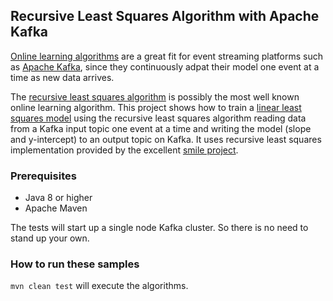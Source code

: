 ## Recursive Least Squares Algorithm with Apache Kafka

[Online learning algorithms](https://en.wikipedia.org/wiki/Online_machine_learning) are a great fit for event streaming platforms such as [Apache Kafka](https://kafka.apache.org/), since they continuously adpat their model one event at a time as new data arrives. 

The [recursive least squares algorithm](https://en.wikipedia.org/wiki/Online_machine_learning#Online_learning:_recursive_least_squares) is possibly the most well known online learning algorithm. This project shows how to train a [linear least squares model](https://en.wikipedia.org/wiki/Linear_least_squares) using the recursive least squares algorithm reading data from a Kafka input topic one event at a time and writing the model (slope and y-intercept) to an output topic on Kafka. It uses recursive least squares implementation provided by the excellent [smile project](https://github.com/haifengl/smile). 

### Prerequisites

* Java 8 or higher
* Apache Maven

The tests will start up a single node Kafka cluster. So there is no need to stand up your own.

### How to run these samples

`mvn clean test` will execute the algorithms. 





